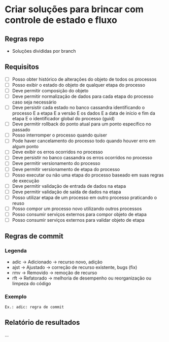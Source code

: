# Criar soluções para brincar com controle de estado e fluxo 

## Regras repo

- Soluções divididas por branch

## Requisitos

- [ ] Posso obter histórico de alterações do objeto de todos os processos
- [ ] Posso exibir o estado do objeto de qualquer etapa do processo
- [ ] Deve permitir composição do objeto
- [ ] Deve permitir normalização de dados para cada etapa do processo caso seja necessário
- [ ] Deve persistir cada estado no banco cassandra identificando o processo E a etapa E a versão E os dados E a data de início e fim da etapa E o identificador global do processo (guid)
- [ ] Deve permitir rollback do ponto atual para um ponto específico no passado
- [ ] Posso interromper o processo quando quiser
- [ ] Pode haver cancelamento do processo todo quando houver erro em algum ponto
- [ ] Deve exibir os erros ocorridos no processo
- [ ] Deve persistir no banco cassandra os erros ocorridos no processo
- [ ] Deve permitir versionamento do processo
- [ ] Deve permitir versionamento de etapa do processo
- [ ] Posso executar ou não uma etapa do processo baseado em suas regras de execução
- [ ] Deve permitir validação de entrada de dados na etapa
- [ ] Deve permitir validação de saída de dados na etapa
- [ ] Posso utilizar etapa de um processo em outro processo praticando o reuso
- [ ] Posso compor um processo novo utilizando outros processos
- [ ] Posso consumir serviços externos para compor objeto de etapa
- [ ] Posso consumir serviços externos para validar objeto de etapa

## Regras de commit

### Legenda

- adic -> Adicionado -> recurso novo, adição
- ajst -> Ajustado -> correção de recurso existente, bugs (fix)
- rmv -> Removido -> remoção de recurso
- rft -> Refatorado -> melhoria de desempenho ou reorganização ou limpeza do código 

### Exemplo

`Ex.: adic: regra de commit`

## Relatório de resultados

...
